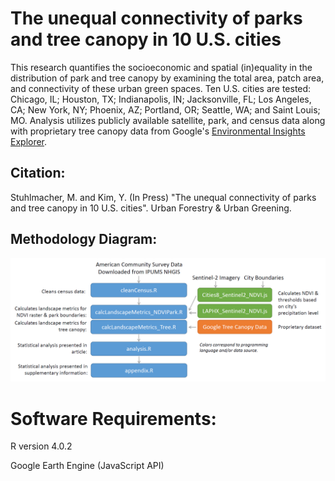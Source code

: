 # The unequal connectivity of parks and tree canopy in 10 U.S. cities
This research quantifies the socioeconomic and spatial (in)equality in the distribution of park and tree canopy by examining the total area, patch area, and connectivity of these urban green spaces. Ten U.S. cities are tested: Chicago, IL; Houston, TX; Indianapolis, IN; Jacksonville, FL; Los Angeles, CA; New York, NY; Phoenix, AZ; Portland, OR; Seattle, WA; and Saint Louis; MO. Analysis utilizes publicly available satellite, park, and census data along with proprietary tree canopy data from Google's [Environmental Insights Explorer](https://insights.sustainability.google/). 

## Citation:
Stuhlmacher, M. and Kim, Y. (In Press) "The unequal connectivity of parks and tree canopy in 10 U.S. cities". Urban Forestry & Urban Greening. 

## Methodology Diagram:
![alt text](MethodWorkflow.PNG "Methodology Diagram")

# Software Requirements:
R version 4.0.2

Google Earth Engine (JavaScript API)
